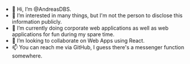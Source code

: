 - 👋 Hi, I’m @AndreasDBS.
- 👀 I’m interested in many things, but I'm not the person to disclose this information publicly.
- 🌱 I’m currently doing corporate web applications as well as web applications for fun during my spare time.
- 💞️ I’m looking to collaborate on Web Apps using React.
- 📫 You can reach me via GitHub, I guess there's a messenger function somewhere.

<!---
AndreasDBS/AndreasDBS is a ✨ special ✨ repository because its `README.md` (this file) appears on your GitHub profile.
You can click the Preview link to take a look at your changes.
--->
